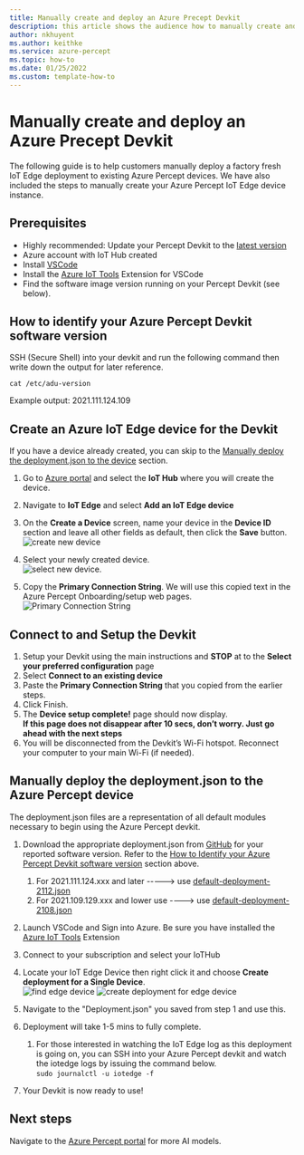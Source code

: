```yaml
---
title: Manually create and deploy an Azure Precept Devkit
description: this article shows the audience how to manually create and deploy an Azure Precept Devkit
author: nkhuyent
ms.author: keithke
ms.service: azure-percept
ms.topic: how-to 
ms.date: 01/25/2022
ms.custom: template-how-to 
---
```



# Manually create and deploy an Azure Precept Devkit 
The following guide is to help customers manually deploy a factory fresh IoT Edge deployment to existing Azure Percept devices. We have also included the steps to manually create your Azure Percept IoT Edge device instance.

## Prerequisites

- Highly recommended: Update your Percept Devkit to the [latest version](./software-releases-usb-cable-updates.md)
- Azure account with IoT Hub created 
- Install [VSCode](https://code.visualstudio.com/Download)
- Install the [Azure IoT Tools](https://marketplace.visualstudio.com/items?itemName=vsciot-vscode.azure-iot-tools) Extension for VSCode
- Find the software image version running on your Percept Devkit (see below). 

## How to identify your Azure Percept Devkit software version 

SSH (Secure Shell) into your devkit and run the following command then write down the output for later reference. 

`cat /etc/adu-version`

Example output: 2021.111.124.109 

## Create an Azure IoT Edge device for the Devkit
If you have a device already created, you can skip to the [Manually deploy the deployment.json to the device](#manually-deploy-the-deploymentjson-to-the-azure-percept-device) section. 
1. Go to [Azure portal](https://portal.azure.com) and select the **IoT Hub** where you will create the device. 
2. Navigate to **IoT Edge** and select **Add an IoT Edge device**
3. On the **Create a Device** screen, name your device in the **Device ID** section and leave all other fields as default, then click the **Save** button.  
![create new device](./media/manually-deploy-azure-precept-devkit-images/create-device.png)

1. Select your newly created device.  
![select new device.](./media/manually-deploy-azure-precept-devkit-images/select-new-device.png)

2. Copy the **Primary Connection String**. We will use this copied text in the Azure Percept Onboarding/setup web pages.  
![Primary Connection String](./media/manually-deploy-azure-precept-devkit-images/primary-connection-string.png)   


## Connect to and Setup the Devkit 
<!-- Introduction paragraph -->
1. Setup your Devkit using the main instructions and **STOP** at to the **Select your preferred configuration** page 
1. Select **Connect to an existing device** 
1. Paste the **Primary Connection String** that you copied from the earlier steps. 
2. Click Finish. 
3. The **Device setup complete!** page should now display.  
   **If this page does not disappear after 10 secs, don’t worry. Just go ahead with the next steps** 
4. You will be disconnected from the Devkit’s Wi-Fi hotspot. Reconnect your computer to your main Wi-Fi (if needed).  


## Manually deploy the deployment.json to the Azure Percept device 
The deployment.json files are a representation of all default modules necessary to begin using the Azure Percept devkit. 
1. Download the appropriate deployment.json from [GitHub](https://github.com/microsoft/azure-percept-advanced-development/tree/main/default-configuration) for your reported software version. Refer to the [How to Identify your Azure Percept Devkit software version](#how-to-identify-your-azure-percept-devkit-software-version) section above.
   1. For 2021.111.124.xxx and later   -----> use [default-deployment-2112.json](https://github.com/microsoft/azure-percept-advanced-development/blob/main/default-configuration/default-deployment-2112.json)
   2. For 2021.109.129.xxx and lower use ----> use [default-deployment-2108.json](https://github.com/microsoft/azure-percept-advanced-development/blob/main/default-configuration/default-deployment-2108.json)
2. Launch VSCode and Sign into Azure. Be sure you have installed the [Azure IoT Tools](https://marketplace.visualstudio.com/items?itemName=vsciot-vscode.azure-iot-tools) Extension 
3. Connect to your subscription and select your IoTHub 
4. Locate your IoT Edge Device then right click it and choose **Create deployment for a Single Device**.  
![find edge device](./media/manually-deploy-azure-precept-devkit-images/iot-edge-device.png) ![create deployment for edge device](./media/manually-deploy-azure-precept-devkit-images/create-deployment.png)

5. Navigate to the "Deployment.json" you saved from step 1 and use this. 
6. Deployment will take 1-5 mins to fully complete. 
   1. For those interested in watching the IoT Edge log as this deployment is going on, you can SSH into your Azure Percept devkit and watch the iotedge logs by issuing the command below.  
    `sudo journalctl -u iotedge -f` 
7. Your Devkit is now ready to use!


<!-- 5. Next steps
Required. Provide at least one next step and no more than three. Include some 
context so the customer can determine why they would click the link.
-->

## Next steps
Navigate to the [Azure Percept portal](https://ms.portal.azure.com/#blade/AzureEdgeDevices/Main/overview) for more AI models. 